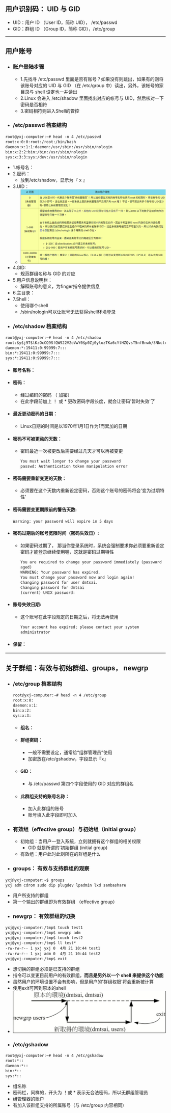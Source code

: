 ## 用户识别码： UID 与 GID
- UID：用户 ID （User ID，简称 UID）， /etc/passwd
- GID：群组 ID （Group ID，简称 GID），/etc/group
---
## 用户账号
- ### 账户登陆步骤
  - 1.先找寻 /etc/passwd 里面是否有账号？如果没有则跳出，如果有的则将该账号对应的 UID 与 GID （在 /etc/group 中）读出，另外，该帐号的家目录与 shell 设定也一并读出
  - 2.Linux 会进入 /etc/shadow 里面找出对应的帐号与 UID，然后核对一下密码是否相符
  - 3.密码相符则进入Shell的管控
- ### /etc/passwd 档案结构
```
root@yxj-computer:~# head -n 4 /etc/passwd
root:x:0:0:root:/root:/bin/bash
daemon:x:1:1:daemon:/usr/sbin:/usr/sbin/nologin
bin:x:2:2:bin:/bin:/usr/sbin/nologin
sys:x:3:3:sys:/dev:/usr/sbin/nologin
```
  - 1.帐号名：
  - 2.密码：
    - 放到/etc/shadow，显示为『 x 』
  - 3.UID：
    - ![](../images/2023-04-21-09-16-37.png)
  - 4.GID:
    - 规范群组名称与 GID 的对应
  - 5.用户信息说明栏：
    - 解释账号的意义，为finger指令提供信息
  - 6.主目录：
  - 7.Shell：
    - 使用哪个shell
    - /sbin/nologin可以让账号无法获得shell环境登录
- ### /etc/shadow 档案结构
```
root@yxj-computer:~# head -n 4 /etc/shadow
root:$y$j9T$lKzOcCQ9SfQW922V2eVwY0$p0Zj0ylozTKa6cYlHZQvsT5nfBnwh/3Nkctcvl6u683:19442:0:99999:7:::
daemon:*:19411:0:99999:7:::
bin:*:19411:0:99999:7:::
sys:*:19411:0:99999:7:::
```

  - #### 账号名称：
  - #### 密码：
     -  经过编码的密码 （ 加密）
     -  在此字段前加上 ！ 或 * 更改密码字段长度，就会让密码'暂时失效'了
  - #### 最近更动密码的日期：
     -  Linux日期的时间是以1970年1月1日作为1而累加的日期
  - #### 密码不可被更动的天数：
     -  密码最近一次被更改后需要经过几天才可以再被变更
        ```
        You must wait longer to change your password
        passwd: Authentication token manipulation error
        ```
  - #### 密码需要重新变更的天数：
     -  必须要在这个天数内重新设定密码，否则这个账号的密码将会'变为过期特性'
  - #### 密码需要变更期限前的警告天数:
    ```
    Warning: your password will expire in 5 days
    ```
  - #### 密码过期后的账号宽限时间（密码失效日）:
    - 如果密码过期了， 那当你登录系统时，系统会强制要求你必须要重新设定密码才能登录继续使用喔，这就是密码过期特性
        ```
        You are required to change your password immediately (password aged)
        WARNING: Your password has expired.
        You must change your password now and login again!
        Changing password for user dmtsai.
        Changing password for dmtsai
        (current) UNIX password:
        ```
  - #### 账号失效日期:
    - 这个账号在此字段规定的日期之后，将无法再使用
        ```
        Your account has expired; please contact your system administrator
        ```
  - #### 保留：
---
## 关于群组：有效与初始群组、groups， newgrp
- ### /etc/group 档案结构
    ```
    root@yxj-computer:~# head -n 4 /etc/group
    root:x:0:
    daemon:x:1:
    bin:x:2:
    sys:x:3:
    ```
  - #### 组名：
  - #### 群组密码：
    - 一般不需要设定，通常给“组群管理员”使用
    - 加密放在/etc/gshadow，字段显示『x』
  - #### GID：
    - 与 /etc/passwd 第四个字段使用的 GID 对应的群组名
  - #### 此群组支持的账号名称：
    - 加入此群组的账号
    - 账号填入此字段即可加入
- ### 有效组（effective group）与初始组（initial group）
  - 初始组：当用户一登入系统，立刻就拥有这个群组的相关权限
    - GID 就是所谓的'初始群组 (initial group) 
  - 有效组：用户此时此刻所在的群组是什么
- ### groups： 有效与支持群组的观察
```
yxj@yxj-computer:~$ groups
yxj adm cdrom sudo dip plugdev lpadmin lxd sambashare
```
  - 用户所支持的群组
  - 第一个输出的群组即为有效群组 （effective group）
- ### newgrp： 有效群组的切换
```
yxj@yxj-computer:/tmp$ touch test1
yxj@yxj-computer:/tmp$ newgrp adm
yxj@yxj-computer:/tmp$ touch test2
yxj@yxj-computer:/tmp$ ll test*
-rw-rw-r-- 1 yxj yxj 0  4月 21 10:44 test1
-rw-rw-r-- 1 yxj adm 0  4月 21 10:44 test2
yxj@yxj-computer:/tmp$ exit
```
  - 想切换的群组必须是已支持的群组
  - 指令可以变更目前用户的有效群组，**而且是另外以一个 shell 来提供这个功能**
  - 虽然用户的环境设置不会有影响，但是用户的'群组权限'将会重新被计算
  - 使用exit可回到原本的shell
  - ![](../images/2023-04-21-10-47-36.png)
- ### /etc/gshadow
```
root@yxj-computer:~# head -n 4 /etc/gshadow
root:*::
daemon:*::
bin:*::
sys:*::
```
  - 组名称
  - 密码栏，同样的，开头为 ！或 * 表示无合法密码，所以无群组管理员
  - 组管理器的账户
  - 有加入该群组支持的所属账号（与 /etc/group 内容相同）